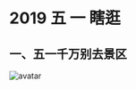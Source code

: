 # 2019 五 一 瞎逛

## 一、五一千万别去景区
 


![avatar](https://r.photo.store.qq.com/psb?/V13ICkPX34QRdm/gNWz.uxVCG5MHeCPedJo6W2JHEysnCzdi5QOHLkCPac!/r/dLYAAAAAAAAA)

